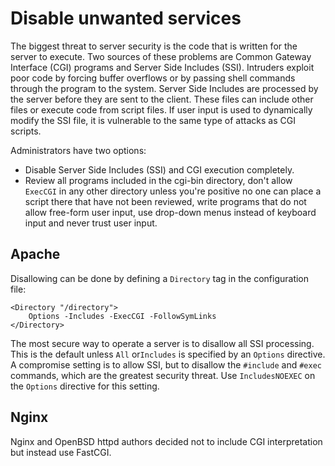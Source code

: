 # Disable unwanted services

The biggest threat to server security is the code that is written for the server to execute. Two sources of these problems are Common Gateway Interface (CGI) programs and Server Side Includes (SSI). Intruders exploit poor code by forcing buffer overflows or by passing shell commands through the program to the system. Server Side Includes are processed by the server before they are sent to the client. These files can include other files or execute code from script files. If user input is used to dynamically modify the SSI file, it is vulnerable to the same type of attacks as CGI scripts.

Administrators have two options:

* Disable Server Side Includes (SSI) and CGI execution completely.
* Review all programs included in the cgi-bin directory, don't allow `ExecCGI` in any other directory unless you're positive no one can place a script there that have not been reviewed, write programs that do not allow free-form user input, use drop-down menus instead of keyboard input and never trust user input.

## Apache 

Disallowing can be done by defining a `Directory` tag in the configuration file:

```
<Directory "/directory">
    Options -Includes -ExecCGI -FollowSymLinks
</Directory>
```

The most secure way to operate a server is to disallow all SSI processing. This is the default unless `All` or`Includes` is specified by an `Options` directive. A compromise setting is to allow SSI, but to disallow the `#include` and `#exec` commands, which are the greatest security threat. Use `IncludesNOEXEC` on the `Options` directive for this setting.

## Nginx

Nginx and OpenBSD httpd authors decided not to include CGI interpretation but instead use FastCGI. 

